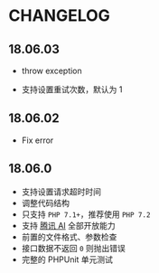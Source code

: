 # CHANGELOG

## 18.06.03

* throw exception

* 支持设置重试次数，默认为 1

## 18.06.02

* Fix error

## 18.06.0

* 支持设置请求超时时间
* 调整代码结构
* 只支持 `PHP 7.1+`，推荐使用 `PHP 7.2`
* 支持 [腾讯 AI](https://ai.qq.com/) 全部开放能力
* 前置的文件格式、参数检查
* 接口数据不返回 `0` 则抛出错误
* 完整的 PHPUnit 单元测试
